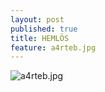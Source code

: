 ```yaml
---
layout: post
published: true
title: HEMLÖS
feature: a4rteb.jpg
---
```

![a4rteb.jpg]({{site.baseurl}}/assets/images/posts/a4rteb.jpg)
